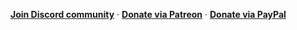 **[Join Discord community](https://discord.gg/59wfy5cNHw)** · **[Donate via Patreon](https://www.patreon.com/corbindavenport)** · **[Donate via PayPal](https://www.paypal.com/cgi-bin/webscr?cmd=_donations&business=4SZVSMJKDS35J&lc=US&item_name=GitHub%20Donation&currency_code=USD&bn=PP%2dDonationsBF%3abtn_donateCC_LG%2egif%3aNonHosted%22)**
